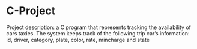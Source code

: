 # C-Project
Project description: a C program that represents tracking the availability of cars taxies. The system keeps track of the following trip car’s information: id, driver, category, plate, color, rate, mincharge and state
